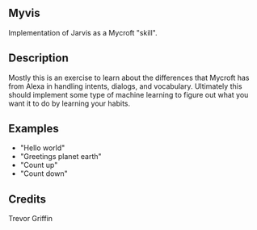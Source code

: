 ## Myvis
Implementation of Jarvis as a Mycroft "skill". 

## Description 
Mostly this is an exercise to learn about the differences that Mycroft has from Alexa in handling intents, dialogs, and vocabulary. Ultimately this should implement some type of machine learning to figure out what you want it to do by learning your habits.

## Examples 
* "Hello world"
* "Greetings planet earth"
* "Count up"
* "Count down"

## Credits 
Trevor Griffin
